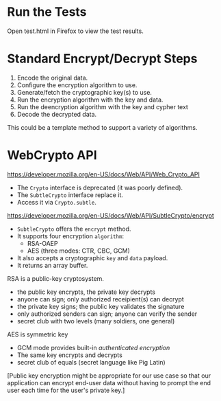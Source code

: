 # Run the Tests

Open test.html in Firefox to view the test results.

# Standard Encrypt/Decrypt Steps

1. Encode the original data.
2. Configure the encryption algorithm to use.
3. Generate/fetch the cryptographic key(s) to use.
4. Run the encryption algorithm with the key and data.
4. Run the deencryption algorithm with the key and cypher text
4. Decode the decrypted data.

This could be a template method to support a variety of algorithms.

# WebCrypto API

https://developer.mozilla.org/en-US/docs/Web/API/Web_Crypto_API

* The `Crypto` interface is deprecated (it was poorly defined).
* The `SubtleCrypto` interface replace it.
* Access it via `Crypto.subtle`.

https://developer.mozilla.org/en-US/docs/Web/API/SubtleCrypto/encrypt

* `SubtleCrypto` offers the `encrypt` method.
* It supports four encryption `algorithm`: 
    * RSA-OAEP
    * AES (three modes: CTR, CBC, GCM)
* It also accepts a cryptographic `key` and `data` payload.
* It returns an array buffer.

RSA is a public-key cryptosystem.
* the public key encrypts, the private key decrypts
* anyone can sign; only authorized receipient(s) can decrypt
* the private key signs; the public key validates the signature
* only authorized senders can sign; anyone can verify the sender
* secret club with two levels (many soldiers, one general)

AES is symmetric key 
* GCM mode provides built-in *authenticated encryption*
* The same key encrypts and decrypts
* secret club of equals (secret language like Pig Latin)

[Public key encryption might be appropriate for our use case so that our application can encrypt end-user data without having to prompt the end
user each time for the user's private key.]